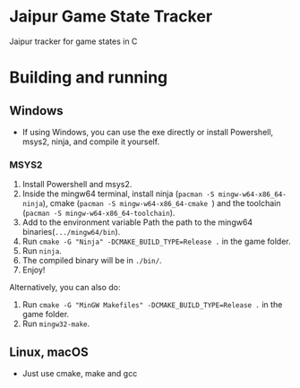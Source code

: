# Jaipur Game State Tracker
Jaipur tracker for game states in C

# Building and running
## Windows
- If using Windows, you can use the exe directly or install Powershell, msys2, ninja, and compile it yourself.
### MSYS2
1. Install Powershell and msys2.
2. Inside the mingw64 terminal, install ninja (```pacman -S mingw-w64-x86_64-ninja```), cmake (`pacman -S mingw-w64-x86_64-cmake `) and the toolchain (`pacman -S mingw-w64-x86_64-toolchain`).
3. Add to the environment variable Path the path to the mingw64 binaries(`.../mingw64/bin`).
4. Run `cmake -G "Ninja" -DCMAKE_BUILD_TYPE=Release .` in the game folder.
5. Run `ninja`.
6. The compiled binary will be in `./bin/`.
7. Enjoy!

Alternatively, you can also do:
1. Run `cmake -G "MinGW Makefiles" -DCMAKE_BUILD_TYPE=Release .` in the game folder.
2. Run `mingw32-make`.

## Linux, macOS
- Just use cmake, make and gcc